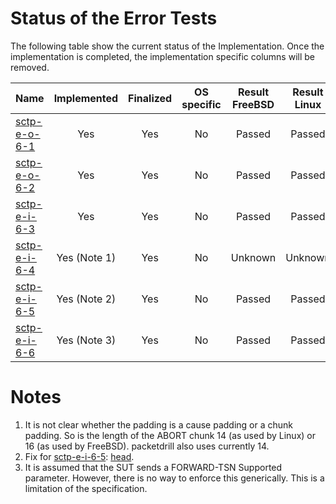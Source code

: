 # Status of the Error Tests

The following table show the current status of the Implementation. Once the implementation is completed, the implementation specific columns will be removed.

| Name                                                                                                                            | Implemented  | Finalized | OS specific | Result FreeBSD | Result Linux |
|:--------------------------------------------------------------------------------------------------------------------------------|:------------:|:---------:|:-----------:|:--------------:|:------------:|
|[sctp-e-o-6-1](sctp-e-o-6-1.pkt "Handling of an ERROR chunk indicating state cookie in state COOKIE-ECHOED")                     | Yes          | Yes       | No          | Passed         | Passed       |
|[sctp-e-o-6-2](sctp-e-o-6-2.pkt "Handling of an ERROR chunk indicating state cookie in states other than COOKIE-ECHOED")         | Yes          | Yes       | No          | Passed         | Passed       |
|[sctp-e-i-6-3](sctp-e-i-6-3.pkt "Handling of a DATA chunk on a non-existing stream")                                             | Yes          | Yes       | No          | Passed         | Passed       |
|[sctp-e-i-6-4](sctp-e-i-6-4.pkt "Handling of an INIT-ACK chunk without a cookie")                                                | Yes (Note 1) | Yes       | No          | Unknown        | Unknown      |
|[sctp-e-i-6-5](sctp-e-i-6-5.pkt "Handling of an INIT-ACK chunk containing an unknown parameter")                                 | Yes (Note 2) | Yes       | No          | Passed         | Passed       |
|[sctp-e-i-6-6](sctp-e-i-6-6.pkt "Handling of a COOKIE-ECHO chunk bundled with an ERROR chunk indicating unrecognized parameters")| Yes (Note 3) | Yes       | No          | Passed         | Passed       |

# Notes
1. It is not clear whether the padding is a cause padding or a chunk padding.
   So is the length of the ABORT chunk 14 (as used by Linux) or 16 (as used by FreeBSD).
   packetdrill also uses currently 14.
2. Fix for [sctp-e-i-6-5](sctp-e-i-6-5.pkt): [head](https://svnweb.freebsd.org/changeset/base/287669).
3. It is assumed that the SUT sends a FORWARD-TSN Supported parameter.
   However, there is no way to enforce this generically. This is a limitation of the specification.

